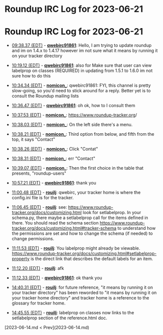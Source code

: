 # Roundup IRC Log for 2023-06-21 #
# Roundup IRC Log for 2023-06-21
* <a href="#09:38.37" id="09:38.37">09:38.37 (EDT)</a> - __[qwebirc91861](https://github.com/qwebirc91861)__: Hello, I am trying to update roundup and im on 1.4.x to 1.4.17 however im not sure what it means by running it on your tracker directory

* <a href="#10:19.12" id="10:19.12">10:19.12 (EDT)</a> - __[qwebirc91861](https://github.com/qwebirc91861)__: also for Make sure that user can view labelprop on classes (REQUIRED) in updating from 1.5.1 to 1.6.0 im not sure how to do this

* <a href="#10:34.34" id="10:34.34">10:34.34 (EDT)</a> - __[nomicon_](https://github.com/nomicon_)__: qwebirc91861: FYI, this channel is pretty slow-going, so you'd need to stick around for a reply. Better yet is to consult the Roundup mailing lists

* <a href="#10:36.47" id="10:36.47">10:36.47 (EDT)</a> - __[qwebirc91861](https://github.com/qwebirc91861)__: oh ok, how to I consult them

* <a href="#10:37.53" id="10:37.53">10:37.53 (EDT)</a> - __[nomicon_](https://github.com/nomicon_)__: <https://www.roundup-tracker.org>/
* <a href="#10:38.03" id="10:38.03">10:38.03 (EDT)</a> - __[nomicon_](https://github.com/nomicon_)__: On the left side there's a menu.
* <a href="#10:38.21" id="10:38.21">10:38.21 (EDT)</a> - __[nomicon_](https://github.com/nomicon_)__: Third option from below, and fifth from the top, it says "Contact"
* <a href="#10:38.26" id="10:38.26">10:38.26 (EDT)</a> - __[nomicon_](https://github.com/nomicon_)__: Click "Contat"

* <a href="#10:38.31" id="10:38.31">10:38.31 (EDT)</a> - __[nomicon_](https://github.com/nomicon_)__: err "Contact"
* <a href="#10:39.07" id="10:39.07">10:39.07 (EDT)</a> - __[nomicon_](https://github.com/nomicon_)__: Then the first choice in the table that presents, "roundup-users"

* <a href="#10:57.21" id="10:57.21">10:57.21 (EDT)</a> - __[qwebirc91861](https://github.com/qwebirc91861)__: thank you

* <a href="#11:00.48" id="11:00.48">11:00.48 (EDT)</a> - __[rouilj](https://github.com/rouilj)__: qwebirc, your tracker home is where the config.ini file is for the tracker.

* <a href="#11:06.45" id="11:06.45">11:06.45 (EDT)</a> - __[rouilj](https://github.com/rouilj)__: see: <https://www.roundup-tracker.org/docs/customizing.html> look for setlabelprop. In your schema.py, there maybe a setlabelprop call for the items defined in there. You should read the schema section <https://www.roundup-tracker.org/docs/customizing.html#tracker-schema> to understand how the permissions are set and how to change the schema (if needed) to change permissions.

* <a href="#11:11.53" id="11:11.53">11:11.53 (EDT)</a> - __[rouilj](https://github.com/rouilj)__: You labelprop might already be viewable. <https://www.roundup-tracker.org/docs/customizing.html#setlabelprop-property> is the direct link that describes the default labels for an item.
* <a href="#11:12.20" id="11:12.20">11:12.20 (EDT)</a> - __[rouilj](https://github.com/rouilj)__: afk
* <a href="#11:12.33" id="11:12.33">11:12.33 (EDT)</a> - __[qwebirc91861](https://github.com/qwebirc91861)__: ok thank you

* <a href="#14:40.31" id="14:40.31">14:40.31 (EDT)</a> - __[rouilj](https://github.com/rouilj)__: for future reference, "it means by running it on your tracker directory" has been reworded to "it means by running it on your tracker home directory" and tracker home is a reference to the glossary for tracker home.

* <a href="#14:45.55" id="14:45.55">14:45.55 (EDT)</a> - __[rouilj](https://github.com/rouilj)__: labelprop on classes now links to the setlabelprop section of the reference.html doc.

<div class="inpage-footer">
[2023-06-14.md < Prev](2023-06-14.md)
</div>
